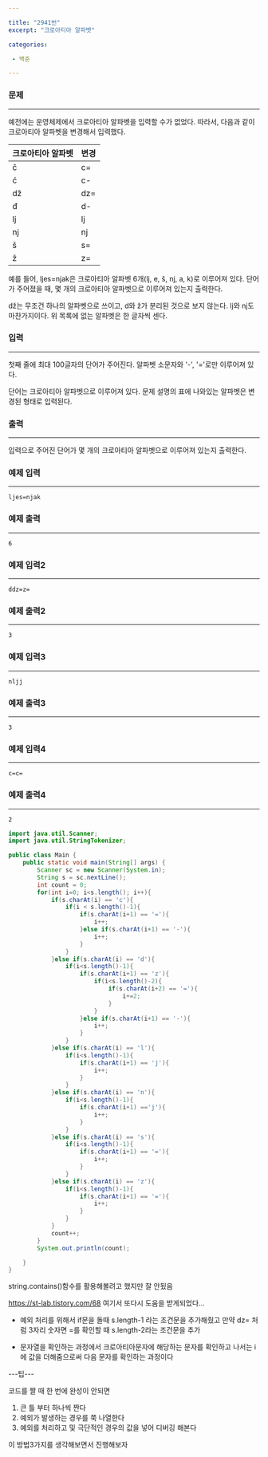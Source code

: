 ```yaml
---

title: "2941번"
excerpt: "크로아티아 알파벳"

categories:

 - 백준 

---
```


### 문제

---

예전에는 운영체제에서 크로아티아 알파벳을 입력할 수가 없었다. 따라서, 다음과 같이 크로아티아 알파벳을 변경해서 입력했다.

| 크로아티아 알파벳 | 변경 |
| :---------------- | :--- |
| č                 | c=   |
| ć                 | c-   |
| dž                | dz=  |
| đ                 | d-   |
| lj                | lj   |
| nj                | nj   |
| š                 | s=   |
| ž                 | z=   |

예를 들어, ljes=njak은 크로아티아 알파벳 6개(lj, e, š, nj, a, k)로 이루어져 있다. 단어가 주어졌을 때, 몇 개의 크로아티아 알파벳으로 이루어져 있는지 출력한다.

dž는 무조건 하나의 알파벳으로 쓰이고, d와 ž가 분리된 것으로 보지 않는다. lj와 nj도 마찬가지이다. 위 목록에 없는 알파벳은 한 글자씩 센다.



### 입력

---

첫째 줄에 최대 100글자의 단어가 주어진다. 알파벳 소문자와 '-', '='로만 이루어져 있다.

단어는 크로아티아 알파벳으로 이루어져 있다. 문제 설명의 표에 나와있는 알파벳은 변경된 형태로 입력된다.



### 출력

---

입력으로 주어진 단어가 몇 개의 크로아티아 알파벳으로 이루어져 있는지 출력한다.



### 예제 입력

---

```
ljes=njak
```



### 예제 출력

---

```
6
```



### 예제 입력2

---

```
ddz=z=
```



### 예제 출력2

---

```
3
```



### 예제 입력3

---

```
nljj
```



### 예제 출력3

---

```
3
```



### 예제 입력4

---

```
c=c=
```



### 예제 출력4

---

```
2
```





```java
import java.util.Scanner;
import java.util.StringTokenizer;

public class Main {
    public static void main(String[] args) {
        Scanner sc = new Scanner(System.in);
        String s = sc.nextLine();
        int count = 0;
        for(int i=0; i<s.length(); i++){
            if(s.charAt(i) == 'c'){
                if(i < s.length()-1){
                    if(s.charAt(i+1) == '='){
                        i++;
                    }else if(s.charAt(i+1) == '-'){
                        i++;
                    }
                }
            }else if(s.charAt(i) == 'd'){
                if(i<s.length()-1){
                    if(s.charAt(i+1) == 'z'){
                        if(i<s.length()-2){
                            if(s.charAt(i+2) == '='){
                                i+=2;
                            }
                        }
                    }else if(s.charAt(i+1) == '-'){
                        i++;
                    }
                }
            }else if(s.charAt(i) == 'l'){
                if(i<s.length()-1){
                    if(s.charAt(i+1) == 'j'){
                        i++;
                    }
                }
            }else if(s.charAt(i) == 'n'){
                if(i<s.length()-1){
                    if(s.charAt(i+1) =='j'){
                        i++;
                    }
                }
            }else if(s.charAt(i) == 's'){
                if(i<s.length()-1){
                    if(s.charAt(i+1) == '='){
                        i++;
                    }
                }
            }else if(s.charAt(i) == 'z'){
                if(i<s.length()-1){
                    if(s.charAt(i+1) == '='){
                        i++;
                    }
                }
            }
            count++;
        }
        System.out.println(count);

    }
}
```

string.contains()함수를 활용해볼려고 했지만 잘 안됬음

https://st-lab.tistory.com/68 여기서 또다시 도움을 받게되었다... 

- 예외 처리를 위해서 if문을 돌때 s.length-1 라는 조건문을 추가해줬고 만약 dz= 처럼 3자리 숫자면 =를 확인할 때 s.length-2라는 조건문을 추가

- 문자열을 확인하는 과정에서 크로아티아문자에 해당하는 문자를 확인하고 나서는 i에 값을 더해줌으로써 다음 문자를 확인하는 과정이다

  



---팁---

코드를 짤 때 한 번에 완성이 안되면

1. 큰 틀 부터 하나씩 짠다
2. 예외가 발생하는 경우를 쭉 나열한다
3. 예외를 처리하고 및 극단적인 경우의 값을 넣어 디버깅 해본다

이 방법3가지를 생각해보면서 진행해보자